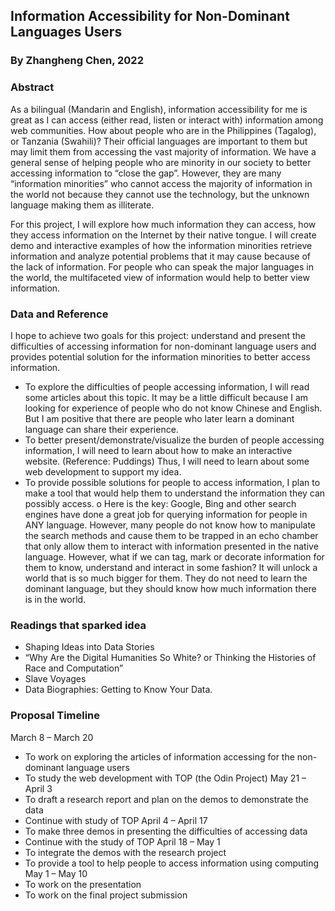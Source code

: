 ## Information Accessibility for Non-Dominant Languages Users
### By Zhangheng Chen, 2022

### Abstract

As a bilingual (Mandarin and English), information accessibility for me is great as I can access (either read, listen or interact with) information among web communities. How about people who are in the Philippines (Tagalog), or Tanzania (Swahili)? Their official languages are important to them but may limit them from accessing the vast majority of information. We have a general sense of helping people who are minority in our society to better accessing information to “close the gap”. However, they are many “information minorities” who cannot access the majority of information in the world not because they cannot use the technology, but the unknown language making them as illiterate.

For this project, I will explore how much information they can access, how they access information on the Internet by their native tongue. I will create demo and interactive examples of how the information minorities retrieve information and analyze potential problems that it may cause because of the lack of information. For people who can speak the major languages in the world, the multifaceted view of information would help to better view information.

### Data and Reference

I hope to achieve two goals for this project: understand and present the difficulties of accessing information for non-dominant language users and provides potential solution for the information minorities to better access information.

-	To explore the difficulties of people accessing information, I will read some articles about this topic. It may be a little difficult because I am looking for experience of people who do not know Chinese and English. But I am positive that there are people who later learn a dominant language can share their experience.
-	To better present/demonstrate/visualize the burden of people accessing information, I will need to learn about how to make an interactive website. (Reference: Puddings) Thus, I will need to learn about some web development to support my idea. 
-	To provide possible solutions for people to access information, I plan to make a tool that would help them to understand the information they can possibly access. 
o	Here is the key: Google, Bing and other search engines have done a great job for querying information for people in ANY language. However, many people do not know how to manipulate the search methods and cause them to be trapped in an echo chamber that only allow them to interact with information presented in the native language. However, what if we can tag, mark or decorate information for them to know, understand and interact in some fashion? It will unlock a world that is so much bigger for them. They do not need to learn the dominant language, but they should know how much information there is in the world. 


### Readings that sparked idea

-	Shaping Ideas into Data Stories
-	“Why Are the Digital Humanities So White? or Thinking the Histories of Race and Computation”
-	Slave Voyages
-	Data Biographies: Getting to Know Your Data.

### Proposal Timeline

March 8 – March 20
-	To work on exploring the articles of information accessing for the non-dominant language users
-	To study the web development with TOP (the Odin Project)
May 21 – April 3
-	To draft a research report and plan on the demos to demonstrate the data
-	Continue with study of TOP
April 4 – April 17
-	To make three demos in presenting the difficulties of accessing data
-	Continue with the study of TOP
April 18 – May 1
-	To integrate the demos with the research project 
-	To provide a tool to help people to access information using computing
May 1 – May 10
-	To work on the presentation
-	To work on the final project submission


